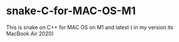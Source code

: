 # snake-C-for-MAC-OS-M1
This is snake on C++ for MAC OS on M1 and latest ( in my version its MacBook Air 2020)
